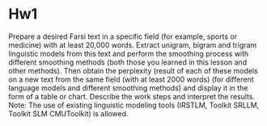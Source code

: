 # Hw1
Prepare a desired Farsi text in a specific field (for example, sports or medicine) with at least 20,000 words. Extract unigram, bigram and trigram linguistic models from this text and perform the smoothing process with different smoothing methods (both those you learned in this lesson and other methods). Then obtain the perplexity (result of each of these models on a new text from the same field (with at least 2000 words) (for different language models and different smoothing methods) and display it in the form of a table or chart. Describe the work steps and interpret the results.
Note: The use of existing linguistic modeling tools (IRSTLM, Toolkit SRLLM, Toolkit SLM CMUToolkit) is allowed.
